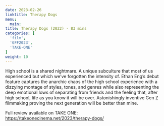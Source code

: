```yaml
---
date: 2023-02-26
linktitle: Therapy Dogs
menu:
  main:
title: Therapy Dogs (2022) - 83 mins
categories: [
  'film',
  'GFF2023',
  'TAKE-ONE'
]
weight: 10
---
```


High school is a shared nightmare. A unique subculture that most of us experienced but which we’ve forgotten the intensity of. Ethan Eng’s debut feature captures the anarchic chaos of the high school experience with a dizzying montage of styles, tones, and genres while also representing the deep emotional lows of separating from friends and the feeling that, after high school, life as you know it will be over. Astonishingly inventive Gen Z filmmaking proving the next generation will be better than mine. 

Full review available on TAKE ONE: https://takeonecinema.net/2023/therapy-dogs/